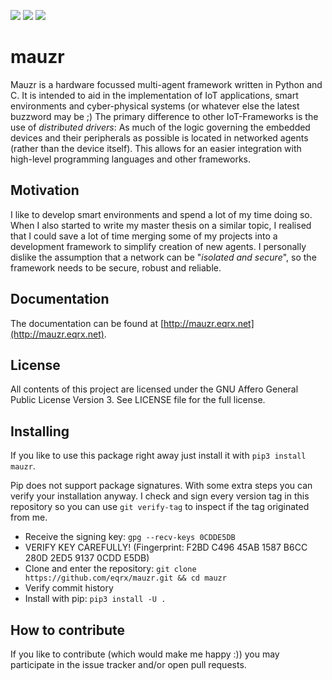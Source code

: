 ![](https://img.shields.io/travis/mauzr/mauzr.svg)
![](https://img.shields.io/docker/build/mauzr/mauzr.svg)
![](https://img.shields.io/codeclimate/maintainability/mauzr/mauzr.svg)

mauzr
=====

Mauzr is a hardware focussed multi-agent framework written in Python and C.
It is intended to aid in the implementation of IoT applications, smart environments
and cyber-physical systems (or whatever else the latest buzzword may be ;)
The primary difference to other IoT-Frameworks is the use of *distributed drivers*:
As much of the logic governing the embedded devices and their peripherals as
possible is located in networked agents (rather than the device itself).
This allows for an easier integration with high-level  programming languages
and other frameworks.

Motivation
----------
I like to develop smart environments and spend a lot of my time doing so.
When I also started to write my master thesis on a similar topic, I realised
that I could save a lot of time merging some of my projects into a development
framework to simplify creation of new agents.
I personally dislike the assumption that a network can be "*isolated and
secure*", so the framework needs to be secure, robust and reliable.

Documentation
-------------

The documentation can be found at
[http://mauzr.eqrx.net](http://mauzr.eqrx.net).

License
-------

All contents of this project are licensed under the
GNU Affero General Public License Version 3. See LICENSE file for the full
license.

Installing
----------

If you like to use this package right away just install it with
`pip3 install mauzr`.

Pip does not support package signatures. With some extra steps you can verify
your installation anyway. I check and sign every version tag in this repository
so you can use `git verify-tag` to inspect if the tag originated from me.

- Receive the signing key:
  `gpg --recv-keys 0CDDE5DB`
- VERIFY KEY CAREFULLY!
  (Fingerprint: F2BD C496 45AB 1587 B6CC 280D 2ED5 9137 0CDD E5DB)
- Clone and enter the repository:
  `git clone https://github.com/eqrx/mauzr.git && cd mauzr`
- Verify commit history
- Install with pip:
  `pip3 install -U .`

How to contribute
-----------------

If you like to contribute (which would make me happy :)) you may participate
in the issue tracker and/or open pull requests.
